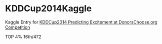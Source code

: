 KDDCup2014Kaggle
================

Kaggle Entry for [KDDCup2014 Predicting Excitement at DonorsChoose.org Competition](https://www.kaggle.com/competitions/kdd-cup-2014-predicting-excitement-at-donors-choose)

TOP 4% 16th/472
